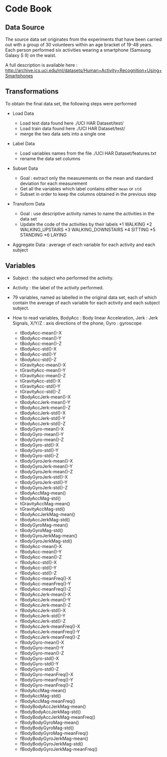 Code Book
=========

## Data Source
The source data set originates from the experiments that have been carried out with a group of 30 volunteers within an age bracket of 19-48 years. Each person performed six activities wearing a smartphone (Samsung Galaxy S II) on the waist. 

A full description is available here : http://archive.ics.uci.edu/ml/datasets/Human+Activity+Recognition+Using+Smartphones 

## Transformations

To obtain the final data set, the following steps were performed

* Load Data
    * Load test data found here ./UCI HAR Dataset/test/
    * Load train data found here ./UCI HAR Dataset/test/
    * merge the two data sets into a single one
    
* Label Data
    * Load variables names from the file ./UCI HAR Dataset/features.txt
    * rename the data set columns
    
* Subset Data
    * Goal : extract only the measurements on the mean and standard deviation for each measurement
    * Get all the variables which label contains either `mean` or `std`
    * Subset in order to keep the columns obtained in the previous step

* Transform Data
    * Goal : use descriptive activity names to name the activities in the data set
    * Update the code of the activities by their labels
        *1 WALKING
        *2 WALKING_UPSTAIRS
        *3 WALKING_DOWNSTAIRS
        *4 SITTING
        *5 STANDING
        *6 LAYING
 
* Aggregate Data : average of each variable for each activity and each subject

## Variables

* Subject : the subject who performed the activity.

* Activity : the label of the activity performed.

* 79 variables, named as labelled in the original data set, each of which contain the average of each variable for each activity and each subject subject. 

* How to read variables, BodyAcc : Body linear Acceleration, Jerk : Jerk Signals, X/Y/Z : axis directions of the phone, Gyro : gyroscope

    * tBodyAcc-mean()-X
    * tBodyAcc-mean()-Y
    * tBodyAcc-mean()-Z
    * tBodyAcc-std()-X
    * tBodyAcc-std()-Y
    * tBodyAcc-std()-Z
    * tGravityAcc-mean()-X
    * tGravityAcc-mean()-Y
    * tGravityAcc-mean()-Z
    * tGravityAcc-std()-X
    * tGravityAcc-std()-Y
    * tGravityAcc-std()-Z
    * tBodyAccJerk-mean()-X
    * tBodyAccJerk-mean()-Y
    * tBodyAccJerk-mean()-Z
    * tBodyAccJerk-std()-X
    * tBodyAccJerk-std()-Y
    * tBodyAccJerk-std()-Z
    * tBodyGyro-mean()-X
    * tBodyGyro-mean()-Y
    * tBodyGyro-mean()-Z
    * tBodyGyro-std()-X
    * tBodyGyro-std()-Y
    * tBodyGyro-std()-Z
    * tBodyGyroJerk-mean()-X
    * tBodyGyroJerk-mean()-Y
    * tBodyGyroJerk-mean()-Z
    * tBodyGyroJerk-std()-X
    * tBodyGyroJerk-std()-Y
    * tBodyGyroJerk-std()-Z
    * tBodyAccMag-mean()
    * tBodyAccMag-std()
    * tGravityAccMag-mean()
    * tGravityAccMag-std()
    * tBodyAccJerkMag-mean()
    * tBodyAccJerkMag-std()
    * tBodyGyroMag-mean()
    * tBodyGyroMag-std()
    * tBodyGyroJerkMag-mean()
    * tBodyGyroJerkMag-std()
    * fBodyAcc-mean()-X
    * fBodyAcc-mean()-Y
    * fBodyAcc-mean()-Z
    * fBodyAcc-std()-X
    * fBodyAcc-std()-Y
    * fBodyAcc-std()-Z
    * fBodyAcc-meanFreq()-X
    * fBodyAcc-meanFreq()-Y
    * fBodyAcc-meanFreq()-Z
    * fBodyAccJerk-mean()-X
    * fBodyAccJerk-mean()-Y
    * fBodyAccJerk-mean()-Z
    * fBodyAccJerk-std()-X
    * fBodyAccJerk-std()-Y
    * fBodyAccJerk-std()-Z
    * fBodyAccJerk-meanFreq()-X
    * fBodyAccJerk-meanFreq()-Y
    * fBodyAccJerk-meanFreq()-Z
    * fBodyGyro-mean()-X
    * fBodyGyro-mean()-Y
    * fBodyGyro-mean()-Z
    * fBodyGyro-std()-X
    * fBodyGyro-std()-Y
    * fBodyGyro-std()-Z
    * fBodyGyro-meanFreq()-X
    * fBodyGyro-meanFreq()-Y
    * fBodyGyro-meanFreq()-Z
    * fBodyAccMag-mean()
    * fBodyAccMag-std()
    * fBodyAccMag-meanFreq()
    * fBodyBodyAccJerkMag-mean()
    * fBodyBodyAccJerkMag-std()
    * fBodyBodyAccJerkMag-meanFreq()
    * fBodyBodyGyroMag-mean()
    * fBodyBodyGyroMag-std()
    * fBodyBodyGyroMag-meanFreq()
    * fBodyBodyGyroJerkMag-mean()
    * fBodyBodyGyroJerkMag-std()
    * fBodyBodyGyroJerkMag-meanFreq()